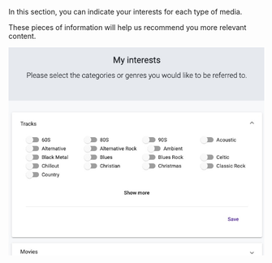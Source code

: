 In this section, you can indicate your interests for each type of media.

These pieces of information will help us recommend you more relevant content.

![](../../assets/images/interests.jpg)

